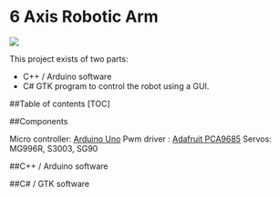 # 6 Axis Robotic Arm

![](https://github.com/Juulbl/ServoRoboticArm/blob/master/assets/images/RobotArmStage3-2.jpeg)

This project exists of two parts:
- C++ / Arduino software
- C# GTK program to control the robot using a GUI.

##Table of contents
[TOC]

##Components

Micro controller: [Arduino Uno](https://store.arduino.cc/arduino-uno-rev3)
Pwm driver : [Adafruit PCA9685](https://www.adafruit.com/product/815)
Servos: MG996R, S3003, SG90

##C++ / Arduino software



##C# / GTK software